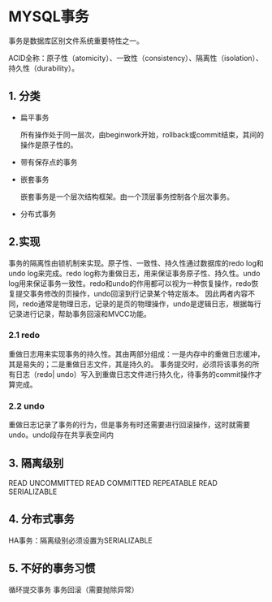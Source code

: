 # MYSQL事务

事务是数据库区别文件系统重要特性之一。

ACID全称：原子性（atomicity）、一致性（consistency）、隔离性（isolation）、持久性（durability）。

## 1. 分类

*   扁平事务

    所有操作处于同一层次，由beginwork开始，rollback或commit结束，其间的操作是原子性的。
* 带有保存点的事务
*   嵌套事务

    嵌套事务是一个层次结构框架。由一个顶层事务控制各个层次事务。
* 分布式事务

## 2.实现

事务的隔离性由锁机制来实现。原子性、一致性、持久性通过数据库的redo log和undo log来完成。redo log称为重做日志，用来保证事务原子性、持久性。undo log用来保证事务一致性。redo和undo的作用都可以视为一种恢复操作，redo恢复提交事务修改的页操作，undo回滚到行记录某个特定版本。 因此两者内容不同，redo通常是物理日志，记录的是页的物理操作，undo是逻辑日志，根据每行记录进行记录，帮助事务回滚和MVCC功能。

### 2.1 redo

重做日志用来实现事务的持久性。其由两部分组成：一是内存中的重做日志缓冲，其是易失的；二是重做日志文件，其是持久的。 事务提交时，必须将该事务的所有日志（redo| undo）写入到重做日志文件进行持久化，待事务的commit操作才算完成。

### 2.2 undo

重做日志记录了事务的行为，但是事务有时还需要进行回滚操作，这时就需要undo。undo段存在共享表空间内

## 3. 隔离级别

READ UNCOMMITTED READ COMMITTED REPEATABLE READ SERIALIZABLE

## 4. 分布式事务

HA事务：隔离级别必须设置为SERIALIZABLE

## 5. 不好的事务习惯

循环提交事务 事务回滚（需要抛除异常）
